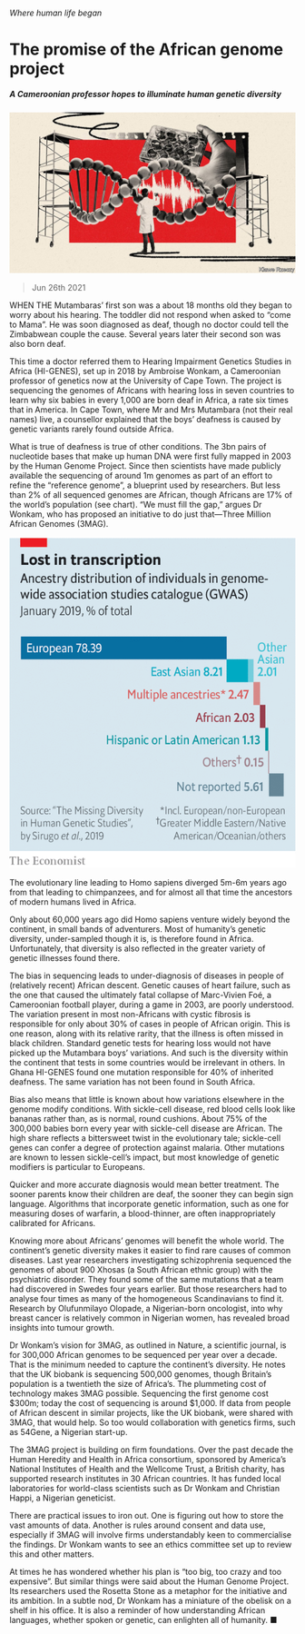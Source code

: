 ###### Where human life began

# The promise of the African genome project 

##### A Cameroonian professor hopes to illuminate human genetic diversity 

![image](images/20210626_MAD001_0.jpg) 

> Jun 26th 2021 

WHEN THE Mutambaras’ first son was a about 18 months old they began to worry about his hearing. The toddler did not respond when asked to “come to Mama”. He was soon diagnosed as deaf, though no doctor could tell the Zimbabwean couple the cause. Several years later their second son was also born deaf.

This time a doctor referred them to Hearing Impairment Genetics Studies in Africa (HI-GENES), set up in 2018 by Ambroise Wonkam, a Cameroonian professor of genetics now at the University of Cape Town. The project is sequencing the genomes of Africans with hearing loss in seven countries to learn why six babies in every 1,000 are born deaf in Africa, a rate six times that in America. In Cape Town, where Mr and Mrs Mutambara (not their real names) live, a counsellor explained that the boys’ deafness is caused by genetic variants rarely found outside Africa.


What is true of deafness is true of other conditions. The 3bn pairs of nucleotide bases that make up human DNA were first fully mapped in 2003 by the Human Genome Project. Since then scientists have made publicly available the sequencing of around 1m genomes as part of an effort to refine the “reference genome”, a blueprint used by researchers. But less than 2% of all sequenced genomes are African, though Africans are 17% of the world’s population (see chart). “We must fill the gap,” argues Dr Wonkam, who has proposed an initiative to do just that—Three Million African Genomes (3MAG).

![image](images/20210626_MAC664.png) 


The evolutionary line leading to Homo sapiens diverged 5m-6m years ago from that leading to chimpanzees, and for almost all that time the ancestors of modern humans lived in Africa.

Only about 60,000 years ago did Homo sapiens venture widely beyond the continent, in small bands of adventurers. Most of humanity’s genetic diversity, under-sampled though it is, is therefore found in Africa. Unfortunately, that diversity is also reflected in the greater variety of genetic illnesses found there.

The bias in sequencing leads to under-diagnosis of diseases in people of (relatively recent) African descent. Genetic causes of heart failure, such as the one that caused the ultimately fatal collapse of Marc-Vivien Foé, a Cameroonian football player, during a game in 2003, are poorly understood. The variation present in most non-Africans with cystic fibrosis is responsible for only about 30% of cases in people of African origin. This is one reason, along with its relative rarity, that the illness is often missed in black children. Standard genetic tests for hearing loss would not have picked up the Mutambara boys’ variations. And such is the diversity within the continent that tests in some countries would be irrelevant in others. In Ghana HI-GENES found one mutation responsible for 40% of inherited deafness. The same variation has not been found in South Africa.

Bias also means that little is known about how variations elsewhere in the genome modify conditions. With sickle-cell disease, red blood cells look like bananas rather than, as is normal, round cushions. About 75% of the 300,000 babies born every year with sickle-cell disease are African. The high share reflects a bittersweet twist in the evolutionary tale; sickle-cell genes can confer a degree of protection against malaria. Other mutations are known to lessen sickle-cell’s impact, but most knowledge of genetic modifiers is particular to Europeans.

Quicker and more accurate diagnosis would mean better treatment. The sooner parents know their children are deaf, the sooner they can begin sign language. Algorithms that incorporate genetic information, such as one for measuring doses of warfarin, a blood-thinner, are often inappropriately calibrated for Africans.

Knowing more about Africans’ genomes will benefit the whole world. The continent’s genetic diversity makes it easier to find rare causes of common diseases. Last year researchers investigating schizophrenia sequenced the genomes of about 900 Xhosas (a South African ethnic group) with the psychiatric disorder. They found some of the same mutations that a team had discovered in Swedes four years earlier. But those researchers had to analyse four times as many of the homogeneous Scandinavians to find it. Research by Olufunmilayo Olopade, a Nigerian-born oncologist, into why breast cancer is relatively common in Nigerian women, has revealed broad insights into tumour growth.

Dr Wonkam’s vision for 3MAG, as outlined in Nature, a scientific journal, is for 300,000 African genomes to be sequenced per year over a decade. That is the minimum needed to capture the continent’s diversity. He notes that the UK biobank is sequencing 500,000 genomes, though Britain’s population is a twentieth the size of Africa’s. The plummeting cost of technology makes 3MAG possible. Sequencing the first genome cost $300m; today the cost of sequencing is around $1,000. If data from people of African descent in similar projects, like the UK biobank, were shared with 3MAG, that would help. So too would collaboration with genetics firms, such as 54Gene, a Nigerian start-up.

The 3MAG project is building on firm foundations. Over the past decade the Human Heredity and Health in Africa consortium, sponsored by America’s National Institutes of Health and the Wellcome Trust, a British charity, has supported research institutes in 30 African countries. It has funded local laboratories for world-class scientists such as Dr Wonkam and Christian Happi, a Nigerian geneticist.

There are practical issues to iron out. One is figuring out how to store the vast amounts of data. Another is rules around consent and data use, especially if 3MAG will involve firms understandably keen to commercialise the findings. Dr Wonkam wants to see an ethics committee set up to review this and other matters.

At times he has wondered whether his plan is “too big, too crazy and too expensive”. But similar things were said about the Human Genome Project. Its researchers used the Rosetta Stone as a metaphor for the initiative and its ambition. In a subtle nod, Dr Wonkam has a miniature of the obelisk on a shelf in his office. It is also a reminder of how understanding African languages, whether spoken or genetic, can enlighten all of humanity. ■

